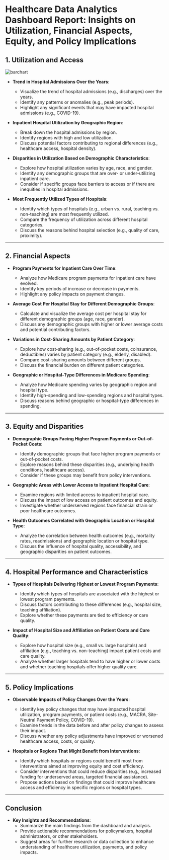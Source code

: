 # Healthcare Data Analytics Dashboard Report: Insights on Utilization, Financial Aspects, Equity, and Policy Implications

## 1. Utilization and Access

![barchart](2021/myworkspace/hospital_admission_line.png)

- **Trend in Hospital Admissions Over the Years**: 

   - Visualize the trend of hospital admissions (e.g., discharges) over the years.
   - Identify any patterns or anomalies (e.g., peak periods).
   - Highlight any significant events that may have impacted hospital admissions (e.g., COVID-19).

- **Inpatient Hospital Utilization by Geographic Region**:
   - Break down the hospital admissions by region.
   - Identify regions with high and low utilization.
   - Discuss potential factors contributing to regional differences (e.g., healthcare access, hospital density).

- **Disparities in Utilization Based on Demographic Characteristics**:
   - Explore how hospital utilization varies by age, race, and gender.
   - Identify any demographic groups that are over- or under-utilizing inpatient care.
   - Consider if specific groups face barriers to access or if there are inequities in hospital admissions.

- **Most Frequently Utilized Types of Hospitals**:
   - Identify which types of hospitals (e.g., urban vs. rural, teaching vs. non-teaching) are most frequently utilized.
   - Compare the frequency of utilization across different hospital categories.
   - Discuss the reasons behind hospital selection (e.g., quality of care, proximity).

---

## 2. Financial Aspects

- **Program Payments for Inpatient Care Over Time**:
   - Analyze how Medicare program payments for inpatient care have evolved.
   - Identify key periods of increase or decrease in payments.
   - Highlight any policy impacts on payment changes.

- **Average Cost Per Hospital Stay for Different Demographic Groups**:
   - Calculate and visualize the average cost per hospital stay for different demographic groups (age, race, gender).
   - Discuss any demographic groups with higher or lower average costs and potential contributing factors.

- **Variations in Cost-Sharing Amounts by Patient Category**:
   - Explore how cost-sharing (e.g., out-of-pocket costs, coinsurance, deductibles) varies by patient category (e.g., elderly, disabled).
   - Compare cost-sharing amounts between different groups.
   - Discuss the financial burden on different patient categories.

- **Geographic or Hospital-Type Differences in Medicare Spending**:
   - Analyze how Medicare spending varies by geographic region and hospital type.
   - Identify high-spending and low-spending regions and hospital types.
   - Discuss reasons behind geographic or hospital-type differences in spending.

---

## 3. Equity and Disparities

- **Demographic Groups Facing Higher Program Payments or Out-of-Pocket Costs**:
   - Identify demographic groups that face higher program payments or out-of-pocket costs.
   - Explore reasons behind these disparities (e.g., underlying health conditions, healthcare access).
   - Consider if these groups may benefit from policy interventions.

- **Geographic Areas with Lower Access to Inpatient Hospital Care**:
   - Examine regions with limited access to inpatient hospital care.
   - Discuss the impact of low access on patient outcomes and equity.
   - Investigate whether underserved regions face financial strain or poor healthcare outcomes.

- **Health Outcomes Correlated with Geographic Location or Hospital Type**:
   - Analyze the correlation between health outcomes (e.g., mortality rates, readmissions) and geographic location or hospital type.
   - Discuss the influence of hospital quality, accessibility, and geographic disparities on patient outcomes.

---

## 4. Hospital Performance and Characteristics

- **Types of Hospitals Delivering Highest or Lowest Program Payments**:
   - Identify which types of hospitals are associated with the highest or lowest program payments.
   - Discuss factors contributing to these differences (e.g., hospital size, teaching affiliation).
   - Explore whether these payments are tied to efficiency or care quality.

- **Impact of Hospital Size and Affiliation on Patient Costs and Care Quality**:
   - Explore how hospital size (e.g., small vs. large hospitals) and affiliation (e.g., teaching vs. non-teaching) impact patient costs and care quality.
   - Analyze whether larger hospitals tend to have higher or lower costs and whether teaching hospitals offer higher quality care.

---

## 5. Policy Implications

- **Observable Impacts of Policy Changes Over the Years**:
   - Identify key policy changes that may have impacted hospital utilization, program payments, or patient costs (e.g., MACRA, Site-Neutral Payment Policy, COVID-19).
   - Examine trends in the data before and after policy changes to assess their impact.
   - Discuss whether any policy adjustments have improved or worsened healthcare access, costs, or quality.

- **Hospitals or Regions That Might Benefit from Interventions**:
   - Identify which hospitals or regions could benefit most from interventions aimed at improving equity and cost efficiency.
   - Consider interventions that could reduce disparities (e.g., increased funding for underserved areas, targeted financial assistance).
   - Propose actions based on findings that could improve healthcare access and efficiency in specific regions or hospital types.

---

## Conclusion

- **Key Insights and Recommendations**:
   - Summarize the main findings from the dashboard and analysis.
   - Provide actionable recommendations for policymakers, hospital administrators, or other stakeholders.
   - Suggest areas for further research or data collection to enhance understanding of healthcare utilization, payments, and policy impacts.
